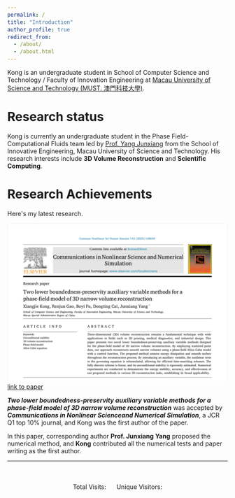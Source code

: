 ```yaml
---
permalink: /
title: "Introduction"
author_profile: true
redirect_from: 
  - /about/
  - /about.html
---
```


Kong is an undergraduate student in School of Computer Science and Technology / Faculty of Innovation Engineering at [Macau University of Science and Technology (MUST. 澳門科技大學)](https://www.must.edu.mo/).

Research status
======
Kong is currently an undergraduate student in the Phase Field-Computational Fluids team led by [Prof. Yang Junxiang](https://cfdyang521.github.io/) from the School of Innovative Engineering, Macau University of Science and Technology. His research interests include **3D Volume Reconstruction** and **Scientific Computing**.

Research Achievements
======
Here's my latest research.

![](/images/paper1.png)
[link to paper](https://doi.org/10.1016/j.cnsns.2025.108649)

***Two lower boundedness-preservity auxiliary variable methods for a phase-field model of 3D narrow volume reconstruction*** was accepted by ***Communications in Nonlinear Scienceand Numerical Simulation***, a JCR Q1 top 10% journal, and Kong was the first author of the paper.

In this paper, corresponding author **Prof. Junxiang Yang** proposed the numerical method, and **Kong** contributed all the numerical tests and paper writing as the first author.

---

<div align="center" style="margin-top: 50px;">
  <span id="busuanzi_container_site_pv" style="font-size: 14px;">
    Total Visits: <span id="busuanzi_value_site_pv" style="font-weight: bold;"></span>
  </span>
  <span id="busuanzi_container_site_uv" style="margin-left: 20px; font-size: 14px;">
    Unique Visitors: <span id="busuanzi_value_site_uv" style="font-weight: bold;"></span>
  </span>
</div>
